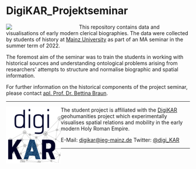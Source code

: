 # DigiKAR_Projektseminar

<img src="https://upload.wikimedia.org/wikipedia/commons/8/8a/Johannes_Gutenberg-Universit%C3%A4t_Mainz_logo.svg" width="200px" align="left"/>This repository contains data and visualisations of early modern clerical biographies. The data were collected by students of history at <a href="https://www.uni-mainz.de/eng/">Mainz University</a> as part of an MA seminar in the summer term of 2022.

The foremost aim of the seminar was to train the students in working with historical sources and understanding ontological problems arising from researchers' attempts to structure and normalise biographic and spatial information.

For further information on the historical components of the project seminar, please contact <a href="https://neueregeschichte.uni-mainz.de/mitarbeiter/apl-prof-dr-bettina-braun/">apl. Prof. Dr. Bettina Braun</a>.

<hr>

<img src="https://github.com/ieg-dhr/DigiKAR_Projektseminar/blob/main/Logos_DigiKAR/DigiKAR_logo-small.png" width="150px" align="left"/> The student project is affiliated with the <a href="https://digikar.eu/">DigiKAR</a> geohumanities project which experimentally visualises spatial relations and mobility in the early modern Holy Roman Empire.

E-Mail: digikar@ieg-mainz.de
Twitter: <a href="https://mobile.twitter.com/digi_kar">@digi_KAR</a>

<hr>



